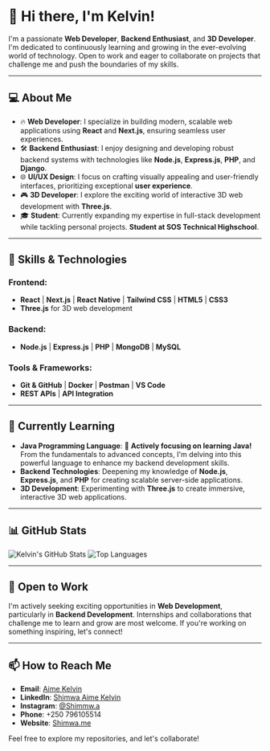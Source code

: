 # 👋 Hi there, I'm Kelvin!

I'm a passionate **Web Developer**, **Backend Enthusiast**, and **3D Developer**. I'm dedicated to continuously learning and growing in the ever-evolving world of technology. Open to work and eager to collaborate on projects that challenge me and push the boundaries of my skills.

---

## 💻 About Me
- 🔥 **Web Developer**: I specialize in building modern, scalable web applications using **React** and **Next.js**, ensuring seamless user experiences.
- 🛠️ **Backend Enthusiast**: I enjoy designing and developing robust backend systems with technologies like **Node.js**, **Express.js**, **PHP**, and **Django**.
- 🌐 **UI/UX Design**: I focus on crafting visually appealing and user-friendly interfaces, prioritizing exceptional **user experience**.
- 🎮 **3D Developer**: I explore the exciting world of interactive 3D web development with **Three.js**.
- 🎓 **Student**: Currently expanding my expertise in full-stack development while tackling personal projects. **Student at SOS Technical Highschool**.

---

## 🚀 Skills & Technologies

### Frontend:
- **React** | **Next.js** | **React Native** | **Tailwind CSS** | **HTML5** | **CSS3**
- **Three.js** for 3D web development

### Backend:
- **Node.js** | **Express.js** | **PHP** | **MongoDB** | **MySQL**

### Tools & Frameworks:
- **Git & GitHub** | **Docker** | **Postman** | **VS Code**
- **REST APIs** | **API Integration**

---

## 🌱 Currently Learning
- **Java Programming Language**: 🌟 **Actively focusing on learning Java!** From the fundamentals to advanced concepts, I'm delving into this powerful language to enhance my backend development skills.
- **Backend Technologies**: Deepening my knowledge of **Node.js**, **Express.js**, and **PHP** for creating scalable server-side applications.
- **3D Development**: Experimenting with **Three.js** to create immersive, interactive 3D web applications.

---

## 📊 GitHub Stats

![Kelvin's GitHub Stats](https://github-readme-stats.vercel.app/api?username=kelvinaime&show_icons=true&theme=radical)
![Top Languages](https://github-readme-stats.vercel.app/api/top-langs/?username=kelvinaime&layout=compact&theme=radical)

---

## 👀 Open to Work
I'm actively seeking exciting opportunities in **Web Development**, particularly in **Backend Development**. Internships and collaborations that challenge me to learn and grow are most welcome. If you're working on something inspiring, let's connect!

---

## 📫 How to Reach Me
- **Email**: [Aime Kelvin](mailto:your.kellykelvinaime@gmail.com)
- **LinkedIn**: [Shimwa Aime Kelvin](https://linkedin.com/in/Aimekelvin)
- **Instagram**: [@Shimmw.a](https://instagram.com/shimmw.a)
- **Phone**: +250 796105514
- **Website**: [Shimwa.me](https://shimwa.me)

Feel free to explore my repositories, and let's collaborate!
